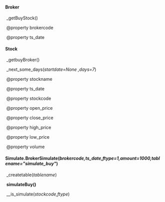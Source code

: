 #### Broker

​	_getBuyStock()

​	@property	brokercode

​	@property	ts_date

#### Stock

​	_getbuyBroker()

​	_next_some_days(*startdate=None ,days=7*)

​	@property   stockname

​	@property   ts_date

​	@property   stockcode

​	@property   open_price

​	@property   close_price

​	@property   high_price

​	@property   low_price

​	@property   volume

#### Simulate.BrokerSimulate(*brokercode,ts_date,ftype=1,amount=1000,tablename="simulate_buy"*)

​	_createtable(*tablename*)

​	**simulateBuy()**

​	__is_simulate(*stockcode,ftype*)

​	

